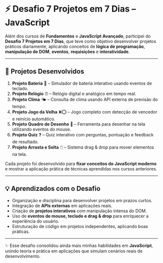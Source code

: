 # ⚡ Desafio 7 Projetos em 7 Dias – JavaScript

Além dos cursos de **Fundamentos** e **JavaScript Avançado**, participei do **Desafio 7 Projetos em 7 Dias**, que teve como objetivo desenvolver projetos práticos diariamente, aplicando conceitos de **lógica de programação**, **manipulação de DOM**, **eventos**, **requisições** e **interatividade**.

---

## 🚀 Projetos Desenvolvidos

1. **Projeto Bateria** 🥁 – Simulador de bateria interativo usando eventos de teclado.  
2. **Projeto Relógio** ⏰ – Relógio digital e analógico em tempo real.  
3. **Projeto Clima** 🌤️ – Consulta de clima usando API externa de previsão do tempo.  
4. **Projeto Jogo da Velha** ❌⭕ – Jogo completo com detecção de vencedor e reinício automático.  
5. **Projeto Quadro de Desenho** 🎨 – Ferramenta para desenhar na tela utilizando eventos do mouse.  
6. **Projeto Quiz** ❓ – Quiz interativo com perguntas, pontuação e feedback de resultado.  
7. **Projeto Arrasta e Solta** 🖱️ – Sistema drag & drop para mover elementos na tela.  

Cada projeto foi desenvolvido para **fixar conceitos do JavaScript moderno** e mostrar a aplicação prática de técnicas aprendidas nos cursos anteriores.

---

## 💡 Aprendizados com o Desafio

- Organização e disciplina para desenvolver projetos em prazos curtos.  
- Integração de **APIs externas** em aplicações reais.  
- Criação de **projetos interativos** com manipulação intensa do DOM.  
- Uso de **eventos de mouse, teclado e drag & drop** para enriquecer a experiência do usuário.  
- Estruturação de código em projetos independentes, aplicando boas práticas.  

---

✨ Esse desafio consolidou ainda mais minhas habilidades em **JavaScript**, unindo teoria e prática em aplicações que simulam cenários reais de desenvolvimento.



